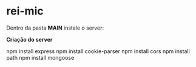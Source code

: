 # rei-mic

Dentro da pasta <b>MAIN</b> instale o server:


<b>Criação do server</b>

npm install express
npm install cookie-parser
npm install cors
npm install path
npm install mongoose
